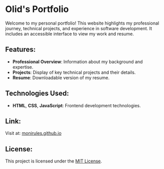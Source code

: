 # Olid's Portfolio

Welcome to my personal portfolio! This website highlights my professional journey, technical projects, and experience in software development. It includes an accessible interface to view my work and resume.

## Features:
- **Professional Overview**: Information about my background and expertise.
- **Projects**: Display of key technical projects and their details.
- **Resume**: Downloadable version of my resume.

## Technologies Used:
- **HTML**, **CSS**, **JavaScript**: Frontend development technologies.

## Link:
Visit at: [monirules.github.io](https://olid-ali.github.io/OlidAli-Portfolio/)

## License:
This project is licensed under the [MIT License](LICENSE).
